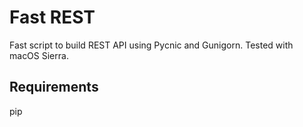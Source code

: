 # Fast REST

Fast script to build REST API using Pycnic and Gunigorn. Tested with macOS Sierra.

## Requirements

pip
